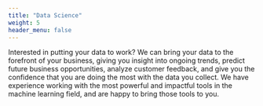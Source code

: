 ```yaml
---
title: "Data Science"
weight: 5
header_menu: false
---
```


Interested in putting your data to work? We can bring your data to the forefront of your business, giving you insight into ongoing trends, predict future business opportunities, analyze customer feedback, and give you the confidence that you are doing the most with the data you collect. We have experience working with the most powerful and impactful tools in the machine learning field, and are happy to bring those tools to you. 

<!-- ![Nice picture to make you pay me ;-)](images/pexels-lukas-590016.jpeg) -->

